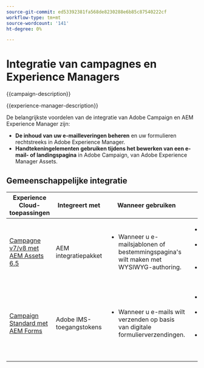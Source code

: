 ```yaml
---
source-git-commit: ed53392381fa568de8230288e6b85c87540222cf
workflow-type: tm+mt
source-wordcount: '141'
ht-degree: 0%

---
```



# Integratie van campagnes en Experience Managers

{{campaign-description}}

{{experience-manager-description}}

De belangrijkste voordelen van de integratie van Adobe Campaign en AEM Experience Manager zijn:

+ **De inhoud van uw e-mailleveringen beheren** en uw formulieren rechtstreeks in Adobe Experience Manager.
+ **Handtekeningelementen gebruiken tijdens het bewerken van een e-mail- of landingspagina** in Adobe Campaign, van Adobe Experience Manager Assets.

## Gemeenschappelijke integratie

<table>
    <thead>
        <tr>
            <th>Experience Cloud-toepassingen</th>
            <th>Integreert met</th>
            <th>Wanneer gebruiken</th>
            <th>Vaak voorkomende gevallen</th>
        </tr>
    </thead>
    <tbody>
        <tr>
            <td><a href="https://experienceleague.adobe.com/docs/campaign-learn/integrate-with-experience-manager/overview.html" target="_blank" rel="noreferrer">Campagne v7/v8 met AEM Assets 6.5</a></td>
            <td>AEM integratiepakket</td>
            <td>
                <ul>
                    <li>Wanneer u e-mailsjablonen of bestemmingspagina's wilt maken met WYSIWYG-authoring.</li>
                </ul>
            </td>
            <td>
              <ul>
                <li>Persoonlijke e-mailcampagnes.</li>
                <li>Dynamische inhoud en aanbiedingen.</li>
                <li>Verenigde klantenervaring.</li>
              </ul>
            </td>
        </tr>      
        <tr>
            <td><a href="https://experienceleague.adobe.com/docs/experience-manager-learn/forms/aem-forms-with-adobe-campaign/aem-forms-with-campaign-standard-getting-started-tutorial.html" target="_blank" rel="noreferrer">Campaign Standard met AEM Forms</a></td>
            <td>Adobe IMS-toegangstokens</td>
            <td>
                <ul>
                    <li>Wanneer u e-mails wilt verzenden op basis van digitale formulierverzendingen.</li>
                </ul>
            </td>
            <td>
              <ul>
                <li>Loodgeneratie en -verzorging.</li>
                <li>Registraties van gebeurtenissen en follow-ups.</li>
                <li>Feedback en betrokkenheid van de klant.</li>
              </ul>
            </td>
        </tr>              
    </tbody>          
</table>
